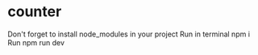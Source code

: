 # counter
Don't forget to install node_modules in your project 
Run in terminal npm i
Run npm run dev
